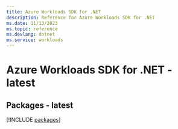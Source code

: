 ```yaml
---
title: Azure Workloads SDK for .NET
description: Reference for Azure Workloads SDK for .NET
ms.date: 11/13/2023
ms.topic: reference
ms.devlang: dotnet
ms.service: workloads
---
```

# Azure Workloads SDK for .NET - latest
## Packages - latest
[!INCLUDE [packages](workloads-index.md)]